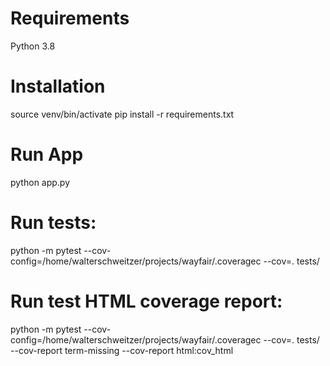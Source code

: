 # Requirements
Python 3.8

# Installation
source venv/bin/activate
pip install -r requirements.txt

# Run App
python app.py

# Run tests:
python -m pytest --cov-config=/home/walterschweitzer/projects/wayfair/.coveragec --cov=. tests/

# Run test HTML coverage report:
python -m pytest --cov-config=/home/walterschweitzer/projects/wayfair/.coveragec --cov=. tests/ --cov-report term-missing --cov-report html:cov_html